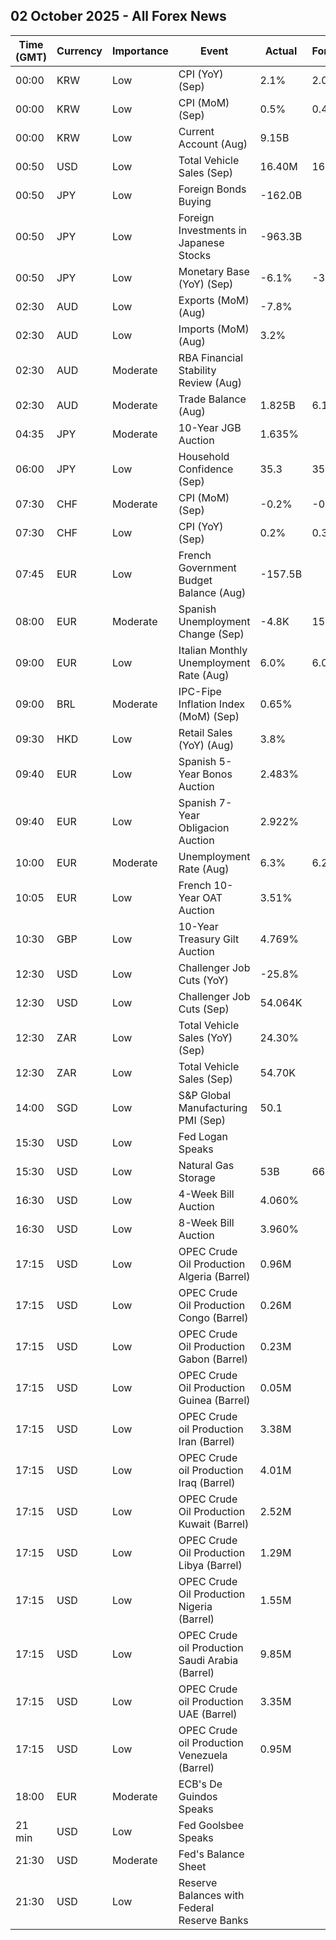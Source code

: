 ## 02 October 2025 - All Forex News

| Time (GMT) | Currency | Importance | Event | Actual | Forecast | Previous |
|------|----------|------------|-------|--------|----------|----------|
| 00:00 | KRW | Low | CPI (YoY) (Sep) | 2.1% | 2.0% | 1.7% |
| 00:00 | KRW | Low | CPI (MoM) (Sep) | 0.5% | 0.4% | -0.1% |
| 00:00 | KRW | Low | Current Account (Aug) | 9.15B |  | 10.78B |
| 00:50 | USD | Low | Total Vehicle Sales (Sep) | 16.40M | 16.20M | 16.10M |
| 00:50 | JPY | Low | Foreign Bonds Buying | -162.0B |  | 816.7B |
| 00:50 | JPY | Low | Foreign Investments in Japanese Stocks | -963.3B |  | -1,747.1B |
| 00:50 | JPY | Low | Monetary Base (YoY) (Sep) | -6.1% | -3.8% | -4.1% |
| 02:30 | AUD | Low | Exports (MoM) (Aug) | -7.8% |  | 2.5% |
| 02:30 | AUD | Low | Imports (MoM) (Aug) | 3.2% |  | -2.4% |
| 02:30 | AUD | Moderate | RBA Financial Stability Review (Aug) |  |  |  |
| 02:30 | AUD | Moderate | Trade Balance (Aug) | 1.825B | 6.130B | 6.612B |
| 04:35 | JPY | Moderate | 10-Year JGB Auction | 1.635% |  | 1.612% |
| 06:00 | JPY | Low | Household Confidence (Sep) | 35.3 | 35.1 | 34.9 |
| 07:30 | CHF | Moderate | CPI (MoM) (Sep) | -0.2% | -0.2% | -0.1% |
| 07:30 | CHF | Low | CPI (YoY) (Sep) | 0.2% | 0.3% | 0.2% |
| 07:45 | EUR | Low | French Government Budget Balance (Aug) | -157.5B |  | -142.0B |
| 08:00 | EUR | Moderate | Spanish Unemployment Change (Sep) | -4.8K | 15.4K | 21.9K |
| 09:00 | EUR | Low | Italian Monthly Unemployment Rate (Aug) | 6.0% | 6.0% | 5.9% |
| 09:00 | BRL | Moderate | IPC-Fipe Inflation Index (MoM) (Sep) | 0.65% |  | 0.04% |
| 09:30 | HKD | Low | Retail Sales (YoY) (Aug) | 3.8% |  | 1.8% |
| 09:40 | EUR | Low | Spanish 5-Year Bonos Auction | 2.483% |  | 2.479% |
| 09:40 | EUR | Low | Spanish 7-Year Obligacion Auction | 2.922% |  | 2.734% |
| 10:00 | EUR | Moderate | Unemployment Rate (Aug) | 6.3% | 6.2% | 6.2% |
| 10:05 | EUR | Low | French 10-Year OAT Auction | 3.51% |  | 3.17% |
| 10:30 | GBP | Low | 10-Year Treasury Gilt Auction | 4.769% |  | 4.522% |
| 12:30 | USD | Low | Challenger Job Cuts (YoY) | -25.8% |  | 13.3% |
| 12:30 | USD | Low | Challenger Job Cuts (Sep) | 54.064K |  | 85.979K |
| 12:30 | ZAR | Low | Total Vehicle Sales (YoY) (Sep) | 24.30% |  | 18.70% |
| 12:30 | ZAR | Low | Total Vehicle Sales (Sep) | 54.70K |  | 51.88K |
| 14:00 | SGD | Low | S&P Global Manufacturing PMI (Sep) | 50.1 |  | 50.0 |
| 15:30 | USD | Low | Fed Logan Speaks |  |  |  |
| 15:30 | USD | Low | Natural Gas Storage | 53B | 66B | 75B |
| 16:30 | USD | Low | 4-Week Bill Auction | 4.060% |  | 4.080% |
| 16:30 | USD | Low | 8-Week Bill Auction | 3.960% |  | 4.000% |
| 17:15 | USD | Low | OPEC Crude Oil Production Algeria (Barrel) | 0.96M |  | 0.95M |
| 17:15 | USD | Low | OPEC Crude Oil Production Congo (Barrel) | 0.26M |  | 0.26M |
| 17:15 | USD | Low | OPEC Crude Oil Production Gabon (Barrel) | 0.23M |  | 0.23M |
| 17:15 | USD | Low | OPEC Crude Oil Production Guinea (Barrel) | 0.05M |  | 0.05M |
| 17:15 | USD | Low | OPEC Crude oil Production Iran (Barrel) | 3.38M |  | 3.35M |
| 17:15 | USD | Low | OPEC Crude oil Production Iraq (Barrel) | 4.01M |  | 3.90M |
| 17:15 | USD | Low | OPEC Crude Oil Production Kuwait (Barrel) | 2.52M |  | 2.49M |
| 17:15 | USD | Low | OPEC Crude Oil Production Libya (Barrel) | 1.29M |  | 1.26M |
| 17:15 | USD | Low | OPEC Crude Oil Production Nigeria (Barrel) | 1.55M |  | 1.65M |
| 17:15 | USD | Low | OPEC Crude oil Production Saudi Arabia (Barrel) | 9.85M |  | 9.60M |
| 17:15 | USD | Low | OPEC Crude oil Production UAE (Barrel) | 3.35M |  | 3.25M |
| 17:15 | USD | Low | OPEC Crude oil Production Venezuela (Barrel) | 0.95M |  | 0.85M |
| 18:00 | EUR | Moderate | ECB's De Guindos Speaks |  |  |  |
| 21 min | USD | Low | Fed Goolsbee Speaks |  |  |  |
| 21:30 | USD | Moderate | Fed's Balance Sheet |  |  | 6,608B |
| 21:30 | USD | Low | Reserve Balances with Federal Reserve Banks |  |  | 3.000T |
